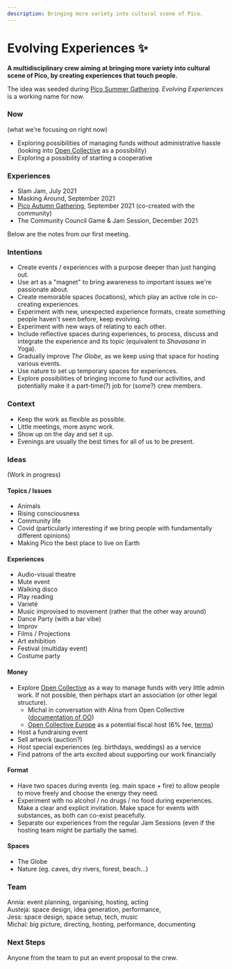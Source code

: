 ```yaml
---
description: Bringing more variety into cultural scene of Pico.
---
```


# Evolving Experiences ✨

**A multidisciplinary crew aiming at bringing more variety into cultural scene of Pico, by creating experiences that touch people.**

The idea was seeded during [Pico Summer Gathering](summer-gathering-2021.md). _Evolving Experiences_ is a working name for now.&#x20;

### Now

(what we're focusing on right now)

* Exploring possibilities of managing funds without administrative hassle (looking into [Open Collective](https://opencollective.com) as a possibility)
* Exploring a possibility of starting a cooperative

### Experiences

* Slam Jam, July 2021
* Masking Around, September 2021
* [Pico Autumn Gathering](autumn-gathering-2021.md), September 2021 (co-created with the community)
* The Community Council Game & Jam Session, December 2021&#x20;



Below are the notes from our first meeting.

### Intentions

* Create events / experiences with a purpose deeper than just hanging out.
* Use art as a "magnet" to bring awareness to important issues we're passionate about.
* Create memorable spaces (locations), which play an active role in co-creating experiences.
* Experiment with new, unexpected experience formats, create something people haven't seen before, keep evolving.
* Experiment with new ways of relating to each other.
* Include reflective spaces during experiences, to process, discuss and integrate the experience and its topic (equivalent to _Shavasana_ in Yoga).
* Gradually improve _The Globe_, as we keep using that space for hosting various events.
* Use nature to set up temporary spaces for experiences.
* Explore possibilities of bringing income to fund our activities, and potentially make it a part-time(?) job for (some?) crew members.

### Context

* Keep the work as flexible as possible.&#x20;
* Little meetings, more async work.&#x20;
* Show up on the day and set it up.
* Evenings are usually the best times for all of us to be present.

### Ideas

(Work in progress)

#### Topics / Issues

* Animals
* Rising consciousness
* Community life
* Covid (particularly interesting if we bring people with fundamentally different opinions)
* Making Pico the best place to live on Earth

#### Experiences

* Audio-visual theatre
* Mute event
* Walking disco
* Play reading
* Varieté
* Music improvised to movement (rather that the other way around)
* Dance Party (with a bar vibe)
* Improv
* Films / Projections
* Art exhibition
* Festival (multiday event)
* Costume party

#### Money

* Explore [Open Collective](https://opencollective.com) as a way to manage funds with very little admin work. If not possible, then perhaps start an association (or other legal structure).
  * Michal in conversation with Alina from Open Collective ([documentation of OO](https://docs.opencollective.com/help/about/introduction))
  * [Open Collective Europe](https://opencollective.com/europe) as a potential fiscal host (6% fee, [terms](https://docs.google.com/document/d/1Cc8GBkH4XUfdF9hxmrK5b2W2YUw09hRNoCMdoR2Kzao/pub))
* Host a fundraising event
* Sell artwork (auction?)
* Host special experiences (eg. birthdays, weddings) as a service
* Find patrons of the arts excited about supporting our work financially

#### Format

* Have two spaces during events (eg. main space + fire) to allow people to move freely and choose the energy they need.
* Experiment with no alcohol / no drugs / no food during experiences. Make a clear and explicit invitation. Make space for events with substances, as both can co-exist peacefully.&#x20;
* Separate our experiences from the regular Jam Sessions (even if the hosting team might be partially the same).

#### Spaces

* The Globe
* Nature (eg. caves, dry rivers, forest, beach...)

### Team

Annia: event planning, organising, hosting, acting\
Austeja: space design, idea generation, performance,\
Jess: space design, space setup, tech, music \
Michal: big picture, directing, hosting, performance, documenting

### Next Steps

Anyone from the team to put an event proposal to the crew.

